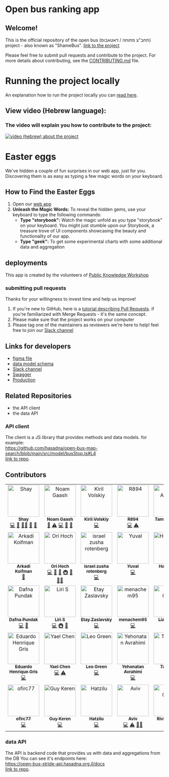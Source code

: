 # Open bus ranking app

## Welcome!

This is the official repository of the open bus (תחב"צ פתוחה / דאטאבוס) project - also known as "ShameBus".
[link to the project](https://open-bus-map-search.hasadna.org.il/dashboard)

Please feel free to submit pull requests and contribute to the project.
For more details about contributing, see the [CONTRIBUTING.md](CONTRIBUTING.md) file.

# Running the project locally

An explanation how to run the project locally you can [read here](CONTRIBUTING.md#running-the-project-on-a-local-environment).

## View video (Hebrew language):

### The video will explain you how to contribute to the project:

[![video (hebrew) about the project](https://img.youtube.com/vi/6H6jkJCVhgk/0.jpg)](https://www.youtube.com/watch?v=6H6jkJCVhgk)

# Easter eggs

We've hidden a couple of fun surprises in our web app, just for you. Discovering them is as easy as typing a few magic words on your keyboard.

## How to Find the Easter Eggs

1. Open our [web app](https://open-bus-map-search.hasadna.org.il/dashboard)
2. **Unleash the Magic Words:**
   To reveal the hidden gems, use your keyboard to type the following commands:
   - **Type "storybook":**
     Watch the magic unfold as you type "storybook" on your keyboard. You might just stumble upon our Storybook, a treasure trove of UI components showcasing the beauty and functionality of our app.
   - **Type "geek":**
     To get some experimental charts with some additional data and aggregation

## deployments

This app is created by the volunteers of [Public Knowledge Workshop](https://www.hasadna.org.il/)

### submitting pull requests

Thanks for your willingness to invest time and help us improve!

1. If you're new to GitHub, here is a [tutorial describing Pull Requests](https://docs.github.com/en/pull-requests/collaborating-with-pull-requests/proposing-changes-to-your-work-with-pull-requests/creating-a-pull-request). if you're familiarized with Merge Requests - it's the same concept.
2. Please make sure that the project works on your computer
3. Please tag one of the maintainers as reviewers
   we're here to help! feel free to join our [Slack channel](https://join.slack.com/t/hasadna/shared_invite/zt-21qipktl1-7yF4FYJVxAqXl0wE4DlMKQ)

## Links for developers

- [figma file](https://www.figma.com/file/Plw8Uuu6U96CcX5tJyRMoW/Public-Transportation-visual-informaiton?node-id=0%3A1&t=EJCQpeg5zSbVXLUx-0)
- [data model schema](https://github.com/hasadna/open-bus-stride-db/blob/main/DATA_MODEL.md)
- [Slack channel](https://join.slack.com/t/hasadna/shared_invite/zt-21qipktl1-7yF4FYJVxAqXl0wE4DlMKQ)
- [Swagger](https://open-bus-stride-api.hasadna.org.il/docs)
- [Production](https://open-bus-map-search.hasadna.org.il/dashboard)

## Related Repositories

- the API client
- the data API

### API client

The client is a JS library that provides methods and data models. for example:  
https://github.com/hasadna/open-bus-map-search/blob/main/src/model/busStop.ts#L4  
[link to repo](https://github.com/iliakap/open-bus-stride-client).

## Contributors

<!-- ALL-CONTRIBUTORS-LIST:START - Do not remove or modify this section -->
<!-- prettier-ignore-start -->
<!-- markdownlint-disable -->
<table>
  <tbody>
    <tr>
      <td align="center" valign="top" width="14.28%"><a href="https://github.com/ShayAdler"><img src="https://avatars.githubusercontent.com/u/61648359?v=4?s=100" width="100px;" alt="Shay"/><br /><sub><b>Shay</b></sub></a><br /><a href="#code-ShayAdler" title="Code">💻</a> <a href="#doc-ShayAdler" title="Documentation">📖</a> <a href="#mentoring-ShayAdler" title="Mentoring">🧑‍🏫</a> <a href="#ideas-ShayAdler" title="Ideas, Planning, & Feedback">🤔</a> <a href="#research-ShayAdler" title="Research">🔬</a></td>
      <td align="center" valign="top" width="14.28%"><a href="http://noam-gaash.co.il"><img src="https://avatars.githubusercontent.com/u/11145132?v=4?s=100" width="100px;" alt="Noam Gaash"/><br /><sub><b>Noam Gaash</b></sub></a><br /><a href="#projectManagement-NoamGaash" title="Project Management">📆</a> <a href="#test-NoamGaash" title="Tests">⚠️</a> <a href="#code-NoamGaash" title="Code">💻</a> <a href="#doc-NoamGaash" title="Documentation">📖</a> <a href="#review-NoamGaash" title="Reviewed Pull Requests">👀</a></td>
      <td align="center" valign="top" width="14.28%"><a href="https://github.com/KirilCycle"><img src="https://avatars.githubusercontent.com/u/118115736?v=4?s=100" width="100px;" alt="Kiril Volskiy"/><br /><sub><b>Kiril Volskiy</b></sub></a><br /><a href="#code-KirilCycle" title="Code">💻</a></td>
      <td align="center" valign="top" width="14.28%"><a href="https://github.com/R894"><img src="https://avatars.githubusercontent.com/u/54629307?v=4?s=100" width="100px;" alt="R894"/><br /><sub><b>R894</b></sub></a><br /><a href="#code-R894" title="Code">💻</a> <a href="#test-R894" title="Tests">⚠️</a></td>
      <td align="center" valign="top" width="14.28%"><a href="https://www.linkedin.com/in/tamir-abutbul-10a695178/"><img src="https://avatars.githubusercontent.com/u/34707669?v=4?s=100" width="100px;" alt="Tamir Abutbul"/><br /><sub><b>Tamir Abutbul</b></sub></a><br /><a href="#code-Tamir198" title="Code">💻</a> <a href="#review-Tamir198" title="Reviewed Pull Requests">👀</a></td>
      <td align="center" valign="top" width="14.28%"><a href="https://github.com/aviv1620"><img src="https://avatars.githubusercontent.com/u/44925669?v=4?s=100" width="100px;" alt="aviv1620"/><br /><sub><b>aviv1620</b></sub></a><br /><a href="#review-aviv1620" title="Reviewed Pull Requests">👀</a> <a href="#code-aviv1620" title="Code">💻</a></td>
      <td align="center" valign="top" width="14.28%"><a href="https://github.com/davis0011"><img src="https://avatars.githubusercontent.com/u/104071579?v=4?s=100" width="100px;" alt="davis0011"/><br /><sub><b>davis0011</b></sub></a><br /><a href="#code-davis0011" title="Code">💻</a></td>
    </tr>
    <tr>
      <td align="center" valign="top" width="14.28%"><a href="https://arkadik94.github.io/"><img src="https://avatars.githubusercontent.com/u/76536506?v=4?s=100" width="100px;" alt="Arkadi Koifman"/><br /><sub><b>Arkadi Koifman</b></sub></a><br /><a href="#review-ArkadiK94" title="Reviewed Pull Requests">👀</a></td>
      <td align="center" valign="top" width="14.28%"><a href="https://github.com/OriHoch"><img src="https://avatars.githubusercontent.com/u/1198854?v=4?s=100" width="100px;" alt="Ori Hoch"/><br /><sub><b>Ori Hoch</b></sub></a><br /><a href="#code-OriHoch" title="Code">💻</a> <a href="#data-OriHoch" title="Data">🔣</a> <a href="#doc-OriHoch" title="Documentation">📖</a> <a href="#infra-OriHoch" title="Infrastructure (Hosting, Build-Tools, etc)">🚇</a> <a href="#maintenance-OriHoch" title="Maintenance">🚧</a> <a href="#mentoring-OriHoch" title="Mentoring">🧑‍🏫</a></td>
      <td align="center" valign="top" width="14.28%"><a href="https://github.com/zushar"><img src="https://avatars.githubusercontent.com/u/100128949?v=4?s=100" width="100px;" alt="israel zusha rotenberg"/><br /><sub><b>israel zusha rotenberg</b></sub></a><br /><a href="#code-zushar" title="Code">💻</a></td>
      <td align="center" valign="top" width="14.28%"><a href="https://github.com/YuvalMasada"><img src="https://avatars.githubusercontent.com/u/5049780?v=4?s=100" width="100px;" alt="Yuval"/><br /><sub><b>Yuval</b></sub></a><br /><a href="#code-YuvalMasada" title="Code">💻</a></td>
      <td align="center" valign="top" width="14.28%"><a href="https://github.com/Haswell-s"><img src="https://avatars.githubusercontent.com/u/62185136?v=4?s=100" width="100px;" alt="Haswell-s"/><br /><sub><b>Haswell-s</b></sub></a><br /><a href="#code-Haswell-s" title="Code">💻</a></td>
      <td align="center" valign="top" width="14.28%"><a href="https://github.com/itsoriki"><img src="https://avatars.githubusercontent.com/u/93577239?v=4?s=100" width="100px;" alt="Ori Hazan"/><br /><sub><b>Ori Hazan</b></sub></a><br /><a href="#code-itsoriki" title="Code">💻</a></td>
      <td align="center" valign="top" width="14.28%"><a href="https://github.com/dorinzrihen"><img src="https://avatars.githubusercontent.com/u/20385035?v=4?s=100" width="100px;" alt="dorinzrihen"/><br /><sub><b>dorinzrihen</b></sub></a><br /><a href="#code-dorinzrihen" title="Code">💻</a></td>
    </tr>
    <tr>
      <td align="center" valign="top" width="14.28%"><a href="https://portfolio-next-js-phi.vercel.app/"><img src="https://avatars.githubusercontent.com/u/57066118?v=4?s=100" width="100px;" alt="Dafna Pundak"/><br /><sub><b>Dafna Pundak</b></sub></a><br /><a href="#code-DafnaPundak" title="Code">💻</a> <a href="#review-DafnaPundak" title="Reviewed Pull Requests">👀</a></td>
      <td align="center" valign="top" width="14.28%"><a href="https://reallyliri.com"><img src="https://avatars.githubusercontent.com/u/16985735?v=4?s=100" width="100px;" alt="Liri S"/><br /><sub><b>Liri S</b></sub></a><br /><a href="#code-ReallyLiri" title="Code">💻</a> <a href="#infra-ReallyLiri" title="Infrastructure (Hosting, Build-Tools, etc)">🚇</a> <a href="#ideas-ReallyLiri" title="Ideas, Planning, & Feedback">🤔</a></td>
      <td align="center" valign="top" width="14.28%"><a href="https://github.com/EtayZaslavsky"><img src="https://avatars.githubusercontent.com/u/105246259?v=4?s=100" width="100px;" alt="Etay Zaslavsky"/><br /><sub><b>Etay Zaslavsky</b></sub></a><br /><a href="#code-EtayZaslavsky" title="Code">💻</a></td>
      <td align="center" valign="top" width="14.28%"><a href="https://github.com/menachem95"><img src="https://avatars.githubusercontent.com/u/105776588?v=4?s=100" width="100px;" alt="menachem95"/><br /><sub><b>menachem95</b></sub></a><br /><a href="#code-menachem95" title="Code">💻</a></td>
      <td align="center" valign="top" width="14.28%"><a href="https://github.com/LiadOvdat5"><img src="https://avatars.githubusercontent.com/u/61656328?v=4?s=100" width="100px;" alt="Liad Ovdat"/><br /><sub><b>Liad Ovdat</b></sub></a><br /><a href="#code-LiadOvdat5" title="Code">💻</a></td>
      <td align="center" valign="top" width="14.28%"><a href="https://github.com/asidelnik"><img src="https://avatars.githubusercontent.com/u/10272524?v=4?s=100" width="100px;" alt="Amos Sidelnik"/><br /><sub><b>Amos Sidelnik</b></sub></a><br /><a href="#code-asidelnik" title="Code">💻</a></td>
      <td align="center" valign="top" width="14.28%"><a href="https://github.com/TomRytt"><img src="https://avatars.githubusercontent.com/u/86921461?v=4?s=100" width="100px;" alt="Tom Rytt"/><br /><sub><b>Tom Rytt</b></sub></a><br /><a href="#code-TomRytt" title="Code">💻</a></td>
    </tr>
    <tr>
      <td align="center" valign="top" width="14.28%"><a href="https://github.com/griseduardo"><img src="https://avatars.githubusercontent.com/u/34499486?v=4?s=100" width="100px;" alt="Eduardo Henrique Gris"/><br /><sub><b>Eduardo Henrique Gris</b></sub></a><br /><a href="#code-griseduardo" title="Code">💻</a></td>
      <td align="center" valign="top" width="14.28%"><a href="https://github.com/YaelChen"><img src="https://avatars.githubusercontent.com/u/51058584?v=4?s=100" width="100px;" alt="Yael Chen"/><br /><sub><b>Yael Chen</b></sub></a><br /><a href="#code-YaelChen" title="Code">💻</a> <a href="#test-YaelChen" title="Tests">⚠️</a></td>
      <td align="center" valign="top" width="14.28%"><a href="https://github.com/LeoBonjo"><img src="https://avatars.githubusercontent.com/u/139697327?v=4?s=100" width="100px;" alt="Leo Green"/><br /><sub><b>Leo Green</b></sub></a><br /><a href="#code-LeoBonjo" title="Code">💻</a></td>
      <td align="center" valign="top" width="14.28%"><a href="https://github.com/yontank"><img src="https://avatars.githubusercontent.com/u/48332126?v=4?s=100" width="100px;" alt="Yehonatan Avrahimi"/><br /><sub><b>Yehonatan Avrahimi</b></sub></a><br /><a href="#code-yontank" title="Code">💻</a></td>
      <td align="center" valign="top" width="14.28%"><a href="https://github.com/Tami-Co"><img src="https://avatars.githubusercontent.com/u/158340919?v=4?s=100" width="100px;" alt="Tami-Co"/><br /><sub><b>Tami-Co</b></sub></a><br /><a href="#code-Tami-Co" title="Code">💻</a></td>
      <td align="center" valign="top" width="14.28%"><a href="https://github.com/rivka14"><img src="https://avatars.githubusercontent.com/u/85113156?v=4?s=100" width="100px;" alt="Rivka Weiss"/><br /><sub><b>Rivka Weiss</b></sub></a><br /><a href="#code-rivka14" title="Code">💻</a></td>
      <td align="center" valign="top" width="14.28%"><a href="https://github.com/EstherKal"><img src="https://avatars.githubusercontent.com/u/160218199?v=4?s=100" width="100px;" alt="EstherKalsmith"/><br /><sub><b>EstherKalsmith</b></sub></a><br /><a href="#code-EstherKal" title="Code">💻</a></td>
    </tr>
    <tr>
      <td align="center" valign="top" width="14.28%"><a href="https://github.com/ofirc77"><img src="https://avatars.githubusercontent.com/u/170853216?v=4?s=100" width="100px;" alt="ofirc77"/><br /><sub><b>ofirc77</b></sub></a><br /><a href="#code-ofirc77" title="Code">💻</a></td>
      <td align="center" valign="top" width="14.28%"><a href="https://github.com/GuyKe5"><img src="https://avatars.githubusercontent.com/u/101594251?v=4?s=100" width="100px;" alt="Guy Keren"/><br /><sub><b>Guy Keren</b></sub></a><br /><a href="#code-GuyKe5" title="Code">💻</a></td>
      <td align="center" valign="top" width="14.28%"><a href="https://github.com/Hatzilu"><img src="https://avatars.githubusercontent.com/u/74069208?v=4?s=100" width="100px;" alt="Hatzilu"/><br /><sub><b>Hatzilu</b></sub></a><br /><a href="#code-Hatzilu" title="Code">💻</a></td>
      <td align="center" valign="top" width="14.28%"><a href="https://github.com/AvivAbachi"><img src="https://avatars.githubusercontent.com/u/15000215?v=4?s=100" width="100px;" alt="Aviv"/><br /><sub><b>Aviv</b></sub></a><br /><a href="#code-AvivAbachi" title="Code">💻</a> <a href="#test-AvivAbachi" title="Tests">⚠️</a> <a href="#mentoring-AvivAbachi" title="Mentoring">🧑‍🏫</a></td>
      <td align="center" valign="top" width="14.28%"><a href="https://github.com/RGvirer"><img src="https://avatars.githubusercontent.com/u/150089166?v=4?s=100" width="100px;" alt="Rivka Gvirer"/><br /><sub><b>Rivka Gvirer</b></sub></a><br /><a href="#code-RGvirer" title="Code">💻</a></td>
      <td align="center" valign="top" width="14.28%"><a href="https://github.com/krasnoff"><img src="https://avatars.githubusercontent.com/u/3822883?v=4?s=100" width="100px;" alt="krasnoff"/><br /><sub><b>krasnoff</b></sub></a><br /><a href="#code-krasnoff" title="Code">💻</a></td>
      <td align="center" valign="top" width="14.28%"><a href="https://github.com/TzivyaFireman"><img src="https://avatars.githubusercontent.com/u/152266660?v=4?s=100" width="100px;" alt="Tzivya Fireman"/><br /><sub><b>Tzivya Fireman</b></sub></a><br /><a href="#code-TzivyaFireman" title="Code">💻</a></td>
    </tr>
  </tbody>
</table>

<!-- markdownlint-restore -->
<!-- prettier-ignore-end -->

<!-- ALL-CONTRIBUTORS-LIST:END -->

### data API

The API is backend code that provides us with data and aggregations from the DB
You can see it's endpoints here:  
https://open-bus-stride-api.hasadna.org.il/docs  
[link to repo](https://github.com/hasadna/open-bus-stride-api).

